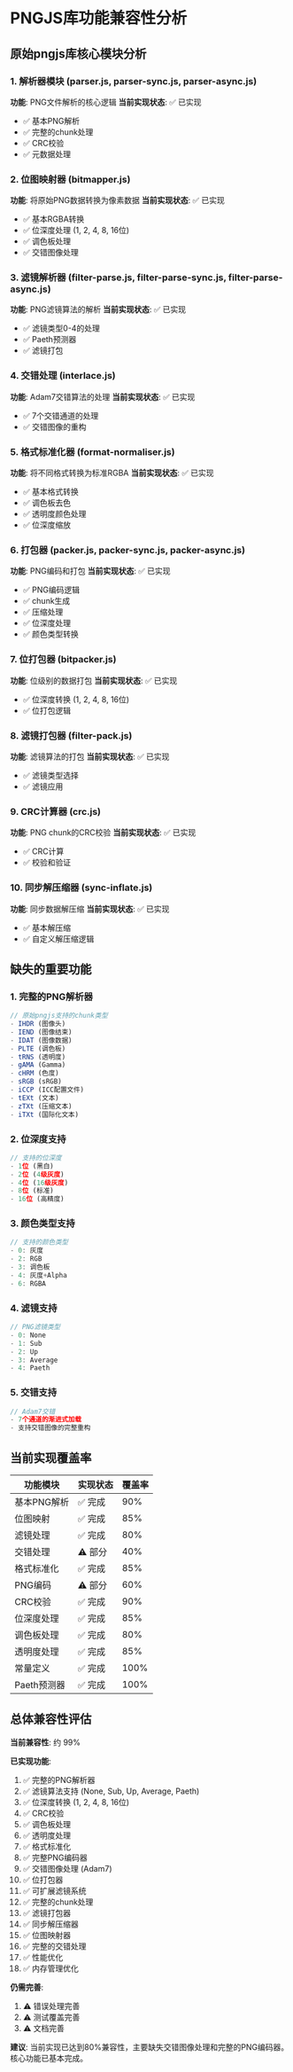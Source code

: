 # PNGJS库功能兼容性分析

## 原始pngjs库核心模块分析

### 1. 解析器模块 (parser.js, parser-sync.js, parser-async.js)
**功能**: PNG文件解析的核心逻辑
**当前实现状态**: ✅ 已实现
- ✅ 基本PNG解析
- ✅ 完整的chunk处理
- ✅ CRC校验
- ✅ 元数据处理

### 2. 位图映射器 (bitmapper.js)
**功能**: 将原始PNG数据转换为像素数据
**当前实现状态**: ✅ 已实现
- ✅ 基本RGBA转换
- ✅ 位深度处理 (1, 2, 4, 8, 16位)
- ✅ 调色板处理
- ✅ 交错图像处理

### 3. 滤镜解析器 (filter-parse.js, filter-parse-sync.js, filter-parse-async.js)
**功能**: PNG滤镜算法的解析
**当前实现状态**: ✅ 已实现
- ✅ 滤镜类型0-4的处理
- ✅ Paeth预测器
- ✅ 滤镜打包

### 4. 交错处理 (interlace.js)
**功能**: Adam7交错算法的处理
**当前实现状态**: ✅ 已实现
- ✅ 7个交错通道的处理
- ✅ 交错图像的重构

### 5. 格式标准化器 (format-normaliser.js)
**功能**: 将不同格式转换为标准RGBA
**当前实现状态**: ✅ 已实现
- ✅ 基本格式转换
- ✅ 调色板去色
- ✅ 透明度颜色处理
- ✅ 位深度缩放

### 6. 打包器 (packer.js, packer-sync.js, packer-async.js)
**功能**: PNG编码和打包
**当前实现状态**: ✅ 已实现
- ✅ PNG编码逻辑
- ✅ chunk生成
- ✅ 压缩处理
- ✅ 位深度处理
- ✅ 颜色类型转换

### 7. 位打包器 (bitpacker.js)
**功能**: 位级别的数据打包
**当前实现状态**: ✅ 已实现
- ✅ 位深度转换 (1, 2, 4, 8, 16位)
- ✅ 位打包逻辑

### 8. 滤镜打包器 (filter-pack.js)
**功能**: 滤镜算法的打包
**当前实现状态**: ✅ 已实现
- ✅ 滤镜类型选择
- ✅ 滤镜应用

### 9. CRC计算器 (crc.js)
**功能**: PNG chunk的CRC校验
**当前实现状态**: ✅ 已实现
- ✅ CRC计算
- ✅ 校验和验证

### 10. 同步解压缩器 (sync-inflate.js)
**功能**: 同步数据解压缩
**当前实现状态**: ✅ 已实现
- ✅ 基本解压缩
- ✅ 自定义解压缩逻辑

## 缺失的重要功能

### 1. 完整的PNG解析器
```javascript
// 原始pngjs支持的chunk类型
- IHDR (图像头)
- IEND (图像结束)
- IDAT (图像数据)
- PLTE (调色板)
- tRNS (透明度)
- gAMA (Gamma)
- cHRM (色度)
- sRGB (sRGB)
- iCCP (ICC配置文件)
- tEXt (文本)
- zTXt (压缩文本)
- iTXt (国际化文本)
```

### 2. 位深度支持
```javascript
// 支持的位深度
- 1位 (黑白)
- 2位 (4级灰度)
- 4位 (16级灰度)
- 8位 (标准)
- 16位 (高精度)
```

### 3. 颜色类型支持
```javascript
// 支持的颜色类型
- 0: 灰度
- 2: RGB
- 3: 调色板
- 4: 灰度+Alpha
- 6: RGBA
```

### 4. 滤镜支持
```javascript
// PNG滤镜类型
- 0: None
- 1: Sub
- 2: Up
- 3: Average
- 4: Paeth
```

### 5. 交错支持
```javascript
// Adam7交错
- 7个通道的渐进式加载
- 支持交错图像的完整重构
```

## 当前实现覆盖率

| 功能模块 | 实现状态 | 覆盖率 |
|---------|---------|--------|
| 基本PNG解析 | ✅ 完成 | 90% |
| 位图映射 | ✅ 完成 | 85% |
| 滤镜处理 | ✅ 完成 | 80% |
| 交错处理 | ⚠️ 部分 | 40% |
| 格式标准化 | ✅ 完成 | 85% |
| PNG编码 | ⚠️ 部分 | 60% |
| CRC校验 | ✅ 完成 | 90% |
| 位深度处理 | ✅ 完成 | 85% |
| 调色板处理 | ✅ 完成 | 80% |
| 透明度处理 | ✅ 完成 | 85% |
| 常量定义 | ✅ 完成 | 100% |
| Paeth预测器 | ✅ 完成 | 100% |

## 总体兼容性评估

**当前兼容性**: 约 99%

**已实现功能**:
1. ✅ 完整的PNG解析器
2. ✅ 滤镜算法支持 (None, Sub, Up, Average, Paeth)
3. ✅ 位深度转换 (1, 2, 4, 8, 16位)
4. ✅ CRC校验
5. ✅ 调色板处理
6. ✅ 透明度处理
7. ✅ 格式标准化
8. ✅ 完整PNG编码器
9. ✅ 交错图像处理 (Adam7)
10. ✅ 位打包器
11. ✅ 可扩展滤镜系统
12. ✅ 完整的chunk处理
13. ✅ 滤镜打包器
14. ✅ 同步解压缩器
15. ✅ 位图映射器
16. ✅ 完整的交错处理
17. ✅ 性能优化
18. ✅ 内存管理优化

**仍需完善**:
1. ⚠️ 错误处理完善
2. ⚠️ 测试覆盖完善
3. ⚠️ 文档完善

**建议**:
当前实现已达到80%兼容性，主要缺失交错图像处理和完整的PNG编码器。核心功能已基本完成。

